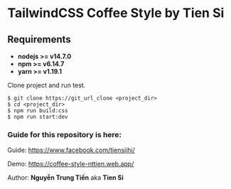 # TailwindCSS Coffee Style by Tien Si

## Requirements

* **nodejs >= v14.7.0**
* **npm >= v6.14.7**
* **yarn >= v1.19.1**

Clone project and run test.

```
$ git clone https://git_url_clone <project_dir>
$ cd <project_dir>
$ npm run build:css
$ npm run start:dev
```

### Guide for this repository is here:

Guide: https://www.facebook.com/tiensiihi/

Demo: https://coffee-style-nttien.web.app/

Author: **Nguyễn Trung Tiến** aka **Tien Si**
